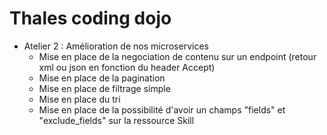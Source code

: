 # Thales coding dojo

* Atelier 2 : Amélioration de nos microservices
    * Mise en place de la negociation de contenu sur un endpoint (retour xml ou json en fonction du header Accept)
    * Mise en place de la pagination
    * Mise en place de filtrage simple
    * Mise en place du tri
    * Mise en place de la possibilité d'avoir un champs "fields" et "exclude_fields" sur la ressource Skill
